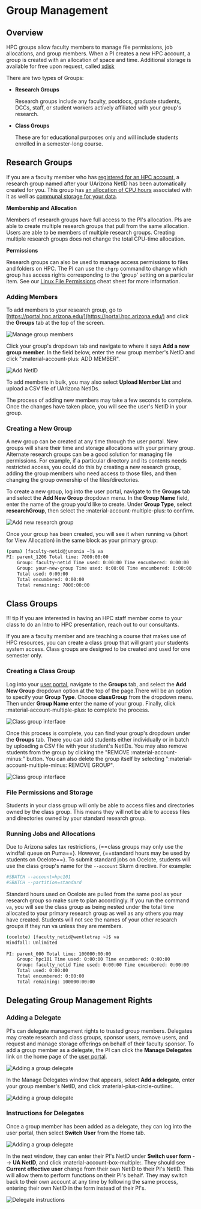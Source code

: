 # Group Management 

<link rel="stylesheet" href="../../assets/stylesheets/images.css">


## Overview

HPC groups allow faculty members to manage file permissions, job allocations, and group members. When a PI creates a new HPC account, a group is created with an allocation of space and time. Additional storage is available for free upon request, called [xdisk](../../storage_and_transfers/storage/hpc_storage/)

There are two types of Groups: 

* **Research Groups**

    Research groups include any faculty, postdocs, graduate students, DCCs, staff, or student workers actively affiliated with your group's research. 

* **Class Groups**

    These are for educational purposes only and will include students enrolled in a semester-long course.

## Research Groups

If you are a faculty member who has [registered for an HPC account](../account_creation/), a research group named after your UArizona NetID has been automatically created for you. This group has [an allocation of CPU hours](../../resources/allocations/) associated with it as well as [communal storage for your data](../../storage_and_transfers/storage/hpc_storage/).

**Membership and Allocation**

Members of research groups have full access to the PI's allocation. PIs are able to create multiple research groups that pull from the same allocation. Users are able to be members of multiple research groups. Creating multiple research groups does not change the total CPU-time allocation.

**Permissions**

Research groups can also be used to manage access permissions to files and folders on HPC. The PI can use the ```chgrp``` command to change which group has access rights corresponding to the 'group' setting on a particular item. See our [Linux File Permissions](/support_and_training/cheat_sheet/#linux-file-permissions) cheat sheet for more information.


### Adding Members

To add members to your research group, go to [https://portal.hpc.arizona.edu/](https://portal.hpc.arizona.edu/) and click the **Groups** tab at the top of the screen. 

<img class="ood-screenshots" src="images/group_add.png" title="Manage group members">

Click your group's dropdown tab and navigate to where it says **Add a new group member**. In the field below, enter the new group member's NetID and click ":material-account-plus: ADD MEMBER". 

<img class="ood-screenshots" src="images/add_member.png" title="Add NetID">

To add members in bulk, you may also select **Upload Member List** and upload a CSV file of UArizona NetIDs.

The process of adding new members may take a few seconds to complete. Once the changes have taken place, you will see the user's NetID in your group.



### Creating a New Group

A new group can be created at any time through the user portal. New groups will share their time and storage allocations with your primary group. Alternate research groups can be a good solution for managing file permissions. For example, if a particular directory and its contents needs restricted access, you could do this by creating a new research group, adding the group members who need access to those files, and then changing the group ownership of the files/directories.

To create a new group, log into the user portal, navigate to the **Groups** tab and select the **Add New Group** dropdown menu. In the **Group Name** field, enter the name of the group you'd like to create. Under **Group Type**, select **researchGroup**, then select the :material-account-multiple-plus: to confirm.

<img src="images/create-research-group.png" class="ood-screenshots" title="Add new research group">

Once your group has been created, you will see it when running ```va``` (short for View Allocation) in the same block as your primary group:

```bash
(puma) [faculty-netid@junonia ~]$ va
PI: parent_1206 Total time: 7000:00:00
    Group: faculty-netid Time used: 0:00:00 Time encumbered: 0:00:00
    Group: your-new-group Time used: 0:00:00 Time encumbered: 0:00:00
    Total used: 0:00:00
    Total encumbered: 0:00:00
    Total remaining: 7000:00:00
```

## Class Groups

!!! tip 
    If you are interested in having an HPC staff member come to your class to do an Intro to HPC presentation, reach out to our consultants.
    
If you are a faculty member and are teaching a course that makes use of HPC resources, you can create a class group that will grant your students system access. Class groups are designed to be created and used for one semester only.

### Creating a Class Group

Log into your [user portal](https://portal.hpc.arizona.edu/), navigate to the **Groups** tab, and select the **Add New Group** dropdown option at the top of the page.There will be an option to specify your **Group Type**. Choose **classGroup** from the dropdown menu. Then under **Group Name** enter the name of your group. Finally, click :material-account-multiple-plus: to complete the process. 

<img src="images/create-class-group.png" class="ood-screenshots" title="Class group interface">


Once this process is complete, you can find your group's dropdown under the **Groups** tab. There you can add students either individually or in batch by uploading a CSV file with your student's NetIDs. You may also remove students from the group by clicking the "REMOVE :material-account-minus:" button. You can also delete the group itself by selecting ":material-account-multiple-minus: REMOVE GROUP".

<img src="images/class-members.png" class="ood-screenshots" title="Class group interface">

### File Permissions and Storage
Students in your class group will only be able to access files and directories owned by the class group. This means they will not be able to access files and directories owned by your standard research group. 

### Running Jobs and Allocations
Due to Arizona sales tax restrictions, {==class groups may only use the windfall queue on Puma==}. However, {==standard hours may be used by students on Ocelote==}. To submit standard jobs on Ocelote, students will use the class group's name for the ```--account``` Slurm directive. For example:

```bash
#SBATCH --account=hpc101
#SBATCH --partition=standard
```
Standard hours used on Ocelote are pulled from the same pool as your research group so make sure to plan accordingly. If you run the command ```va```, you will see the class group as being nested under the total time allocated to your primary research group as well as any others you may have created. Students will not see the names of your other research groups if they run va unless they are members. 

```bash
(ocelote) [faculty_netid@wentletrap ~]$ va
Windfall: Unlimited
 
PI: parent_000 Total time: 100000:00:00
    Group: hpc101 Time used: 0:00:00 Time encumbered: 0:00:00
    Group: faculty_netid Time used: 0:00:00 Time encumbered: 0:00:00
    Total used: 0:00:00
    Total encumbered: 0:00:00
    Total remaining: 100000:00:00
```

## Delegating Group Management Rights

### Adding a Delegate
PI's can delegate management rights to trusted group members. Delegates may create research and class groups, sponsor users, remove users, and request and manage storage offerings on behalf of their faculty sponsor. To add a group member as a delegate, the PI can click the **Manage Delegates** link on the home page of the [user portal](https://portal.hpc.arizona.edu/portal/).

<img src="images/manage-delegates.png" class="ood-screenshots" title="Adding a group delegate">

 In the Manage Delegates window that appears, select **Add a delegate**, enter your group member's NetID, and click :material-plus-circle-outline:.

<img src="images/add-delegate.png" class="ood-screenshots" title="Adding a group delegate">

### Instructions for Delegates

Once a group member has been added as a delegate, they can log into the user portal, then select **Switch User** from the Home tab.

<img src="images/switch_user0.png" class="ood-screenshots" title="Adding a group delegate">


In the next window, they can enter their PI's NetID under **Switch user form** --> **UA NetID**, and click :material-account-box-multiple:. They should see **Current effective user** change from their own NetID to their PI's NetID. This will allow them to perform functions on their PI's behalf. They may switch back to their own account at any time by following the same process, entering their own NetID in the form instead of their PI's.

<img src="images/switch-user1.png" class="ood-screenshots" title="Delegate instructions">

